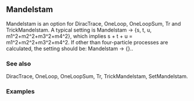 ##  Mandelstam 

Mandelstam is an option for DiracTrace, OneLoop, OneLoopSum, Tr and TrickMandelstam.  A typical setting is Mandelstam -> {s, t, u, m1^2+m2^2+m3^2+m4^2}, which implies  s + t + u = m1^2+m2^2+m3^2+m4^2. If other than four-particle processes are calculated, the setting should be: Mandelstam -> {}..

###  See also 

DiracTrace, OneLoop, OneLoopSum, Tr, TrickMandelstam, SetMandelstam.

###  Examples 